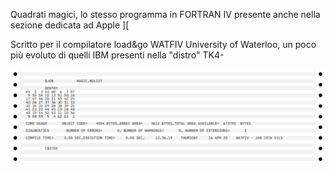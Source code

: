 Quadrati magici, lo stesso programma in FORTRAN IV presente anche nella sezione dedicata ad Apple ][

Scritto per il compilatore load&go WATFIV University of Waterloo, un poco più evoluto di quelli IBM presenti nella
"distro" TK4-

![Output](https://github.com/MarcoVerpelli/Sorgenti-Mainframe/blob/master/Magic/OUTPUT.png)
